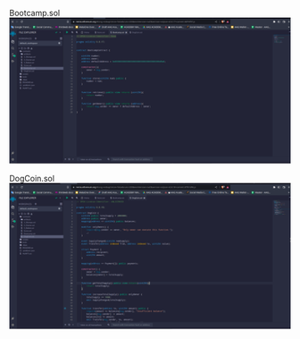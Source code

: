 Bootcamp.sol
![Bootcamp.sol](https://github.com/dsronay/BNB-Chain-Zero2Hero-Bootcamp-by-Encode-Club/blob/main/Bootcamp.sol.png)


DogCoin.sol
![DogCoin.sol](https://github.com/dsronay/BNB-Chain-Zero2Hero-Bootcamp-by-Encode-Club/blob/main/DogCoin.sol.png)
